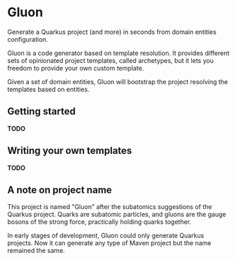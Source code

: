# Gluon

Generate a Quarkus project (and more) in seconds from domain entities configuration.

Gluon is a code generator based on template resolution. It provides different sets of opinionated project templates,
called archetypes, but it lets you freedom to provide your own custom template.

Given a set of domain entities, Gluon will bootstrap the project resolving the templates based on entities.

## Getting started

**TODO**

## Writing your own templates

**TODO**

## A note on project name

This project is named "Gluon" after the subatomics suggestions of the Quarkus project. Quarks are subatomic particles, 
and gluons are the gauge bosons of the strong force, practically holding quarks together.

In early stages of development, Gluon could only generate Quarkus projects. Now it can generate any type of Maven 
project but the name remained the same.
